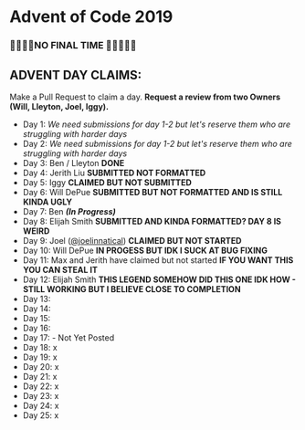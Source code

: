 # Advent of Code 2019

### 🦀🦀🦀🦀NO FINAL TIME 🦀🦀🦀🦀🦀

## ADVENT DAY CLAIMS: 
Make a Pull Request to claim a day. **Request a review from two Owners (Will, Lleyton, Joel, Iggy).**

- Day 1:  *We need submissions for day 1-2 but let's reserve them who are struggling with harder days*
- Day 2:  *We need submissions for day 1-2 but let's reserve them who are struggling with harder days*
- Day 3:  Ben / Lleyton **DONE**
- Day 4:  Jerith Liu **SUBMITTED NOT FORMATTED**
- Day 5:  Iggy **CLAIMED BUT NOT SUBMITTED**
- Day 6:  Will DePue **SUBMITTED BUT NOT FORMATTED AND IS STILL KINDA UGLY**
- Day 7:  Ben ***(In Progress)***
- Day 8:  Elijah Smith **SUBMITTED AND KINDA FORMATTED? DAY 8 IS WEIRD**
- Day 9:  Joel ([@joelinnatical](https://github.com/joelinnatical)) **CLAIMED BUT NOT STARTED**
- Day 10: Will DePue **IN PROGESS BUT IDK I SUCK AT BUG FIXING**
- Day 11: Max and Jerith have claimed but not started **IF YOU WANT THIS YOU CAN STEAL IT**
- Day 12: Elijah Smith **THIS LEGEND SOMEHOW DID THIS ONE IDK HOW - STILL WORKING BUT I BELIEVE CLOSE TO COMPLETION**
- Day 13: 
- Day 14:
- Day 15:
- Day 16:
- Day 17: - Not Yet Posted
- Day 18: x
- Day 19: x
- Day 20: x
- Day 21: x
- Day 22: x
- Day 23: x
- Day 24: x
- Day 25: x
